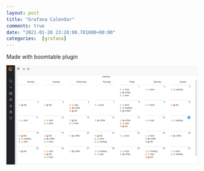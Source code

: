 ```yaml
---
layout: post
title: "Grafana Calendar"
comments: true
date: "2021-01-20 23:28:00.781000+00:00"
categories:  [grafana]
---
```




Made with boomtable plugin

![](/assets/img/UyNLJeRPJ_cfa747057831be50352252d0608e8bff.png)


